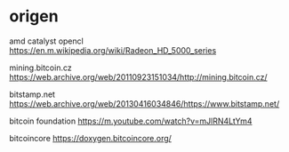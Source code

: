 origen
======

amd catalyst opencl 
https://en.m.wikipedia.org/wiki/Radeon_HD_5000_series

mining.bitcoin.cz 
https://web.archive.org/web/20110923151034/http://mining.bitcoin.cz/

bitstamp.net 
https://web.archive.org/web/20130416034846/https://www.bitstamp.net/

bitcoin foundation 
https://m.youtube.com/watch?v=mJlRN4LtYm4

bitcoincore
https://doxygen.bitcoincore.org/
